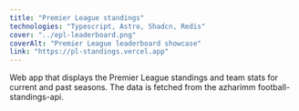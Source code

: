 ```yaml
---
title: "Premier League standings"
technologies: "Typescript, Astro, Shadcn, Redis"
cover: "../epl-leaderboard.png"
coverAlt: "Premier League leaderboard showcase"
link: "https://pl-standings.vercel.app"
---
```


Web app that displays the Premier League standings and team stats for current and past seasons. The data is fetched from the azharimm football-standings-api.
